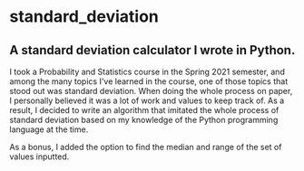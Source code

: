 # standard_deviation
## A standard deviation calculator I wrote in Python.

I took a Probability and Statistics course in the Spring 2021 semester, and among the many topics I've learned in the course, one of those topics that stood out was standard deviation. When doing the whole process on paper, I personally believed it was a lot of work and values to keep track of. As a result, I decided to write an algorithm that imitated the whole process of standard deviation based on my knowledge of the Python programming language at the time.

As a bonus, I added the option to find the median and range of the set of values inputted.